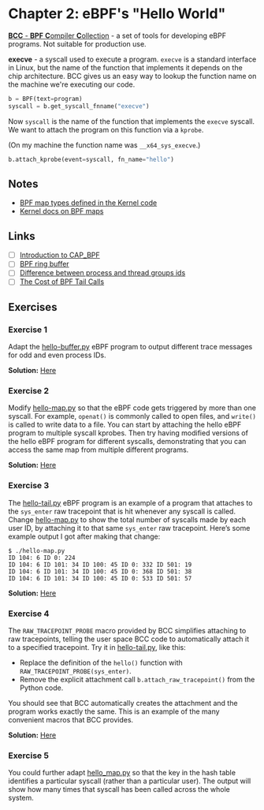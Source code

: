 # Chapter 2: eBPF's "Hello World"

[**BCC** - **BPF** **C**ompiler **C**ollection](https://github.com/iovisor/bcc) - a set of tools for developing eBPF programs.
Not suitable for production use.

**execve** - a syscall used to execute a program.
`execve` is a standard interface in Linux, but the name of the function that implements it depends on the chip architecture.
BCC gives us an easy way to lookup the function name on the machine we're executing our code.

```python
b = BPF(text=program)
syscall = b.get_syscall_fnname("execve")
```

Now `syscall` is the name of the function that implements the `execve` syscall.
We want to attach the program on this function via a `kprobe`.

(On my machine the function name was `__x64_sys_execve`.)

```python
b.attach_kprobe(event=syscall, fn_name="hello")
```

## Notes

- [BPF map types defined in the Kernel code](https://elixir.bootlin.com/linux/v5.15.86/source/include/uapi/linux/bpf.h#L878)
- [Kernel docs on BPF maps](https://docs.kernel.org/bpf/maps.html)

## Links

- [ ] [Introduction to CAP_BPF](https://mdaverde.com/posts/cap-bpf/)
- [ ] [BPF ring buffer](https://nakryiko.com/posts/bpf-ringbuf/)
- [ ] [Difference between process and thread groups ids](https://www.gnu.org/software/libc/manual/html_node/Process-Identification.html)
- [ ] [The Cost of BPF Tail Calls](https://pchaigno.github.io/ebpf/2021/03/22/cost-bpf-tail-calls.html)

## Exercises

### Exercise 1

Adapt the [hello-buffer.py](./hello-buffer.py) eBPF program to output different trace messages for odd and even process IDs.

**Solution:** [Here](./hello-buffer-ex-1.py)

### Exercise 2

Modify [hello-map.py](./hello-map.py) so that the eBPF code gets triggered by more than one syscall.
For example, `openat()` is commonly called to open files, and `write()` is called to write data to a file.
You can start by attaching the hello eBPF program to multiple syscall kprobes.
Then try having modified versions of the hello eBPF program for different syscalls, demonstrating that you can access the same map from multiple different programs.

**Solution:** [Here](./hello-map-ex-2.py)

### Exercise 3

The [hello-tail.py](./hello-tail.py) eBPF program is an example of a program that attaches to the `sys_enter` raw tracepoint that is hit whenever any syscall is called.
Change [hello-map.py](./hello-map.py) to show the total number of syscalls made by each user ID, by attaching it to that same `sys_enter` raw tracepoint.
Here’s some example output I got after making that change:

```console
$ ./hello-map.py
ID 104: 6 ID 0: 224
ID 104: 6 ID 101: 34 ID 100: 45 ID 0: 332 ID 501: 19
ID 104: 6 ID 101: 34 ID 100: 45 ID 0: 368 ID 501: 38
ID 104: 6 ID 101: 34 ID 100: 45 ID 0: 533 ID 501: 57
```

**Solution:** [Here](./hello-map-ex-3.py)

### Exercise 4

The `RAW_TRACEPOINT_PROBE` macro provided by BCC simplifies attaching to raw tracepoints, telling the user space BCC code to automatically attach it to a specified tracepoint.
Try it in [hello-tail.py](./hello-tail.py), like this:

- Replace the definition of the `hello()` function with `RAW_TRACEPOINT_PROBE(sys_enter)`.
- Remove the explicit attachment call `b.attach_raw_tracepoint()` from the Python code.

You should see that BCC automatically creates the attachment and the program works exactly the same.
This is an example of the many convenient macros that BCC provides.

**Solution:** [Here](./hello-tail-ex-4.py)

### Exercise 5

You could further adapt [hello_map.py](./hello-map.py) so that the key in the hash table identifies a particular syscall (rather than a particular user).
The output will show how many times that syscall has been called across the whole system.
